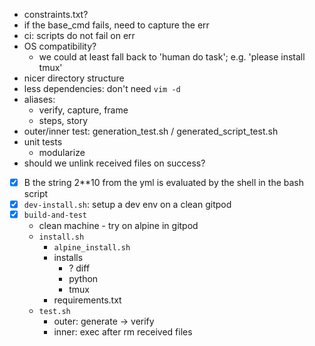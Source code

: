 - constraints.txt?
- if the base_cmd fails, need to capture the err
- ci: scripts do not fail on err
- OS compatibility?
  - we could at least fall back to 'human do task'; e.g. 'please install tmux'
- nicer directory structure
- less dependencies: don't need `vim -d`
- aliases:
  - verify, capture, frame
  - steps, story
- outer/inner test: generation_test.sh / generated_script_test.sh
- unit tests
  - modularize
- should we unlink received files on success?


- [x] B the string 2**10 from the yml is evaluated by the shell in the bash script
- [x] `dev-install.sh`: setup a dev env on a clean gitpod
- [x] `build-and-test`
  - clean machine - try on alpine in gitpod
  - `install.sh`
    - `alpine_install.sh`
    - installs
      - ? diff
      - python
      - tmux
    - requirements.txt
  - `test.sh`
    - outer: generate -> verify
    - inner: exec after rm received files
